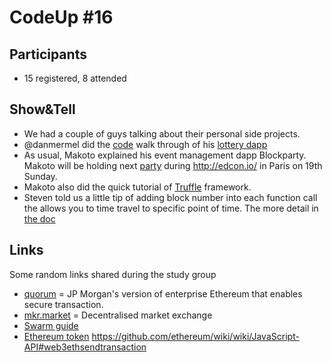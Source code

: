 # CodeUp #16

## Participants

- 15 registered, 8 attended

## Show&Tell

- We had a couple of guys talking about their personal side projects.
- @danmermel did the [code](https://github.com/danmermel/lottereum) walk through of his [lottery dapp](http://lottereo.com)
- As usual, Makoto explained his event management dapp Blockparty. Makoto will be holding next [party](http://blockparty.io.edconpostconfbrunch.s3-website.eu-west-2.amazonaws.com/) during http://edcon.io/ in Paris on 19th Sunday.
- Makoto also did the quick tutorial of [Truffle](http://truffleframework.com) framework.
- Steven told us a little tip of adding block number into each function call the allows you to time travel to specific point of time. The more detail in [the doc](https://github.com/ethereum/wiki/wiki/JavaScript-API#values-1)

## Links

Some random links shared during the study group

- [quorum](https://github.com/jpmorganchase/quorum) = JP Morgan's version of enterprise Ethereum that enables secure transaction.
- [mkr.market](https://mkr.market/#trade/W-ETH/REP) = Decentralised market exchange
- [Swarm guide](http://swarm-guide.readthedocs.io/en/latest/installation.html)
- [Ethereum token](https://github.com/ethereum/EIPs/issues/20)
https://github.com/ethereum/wiki/wiki/JavaScript-API#web3ethsendtransaction
